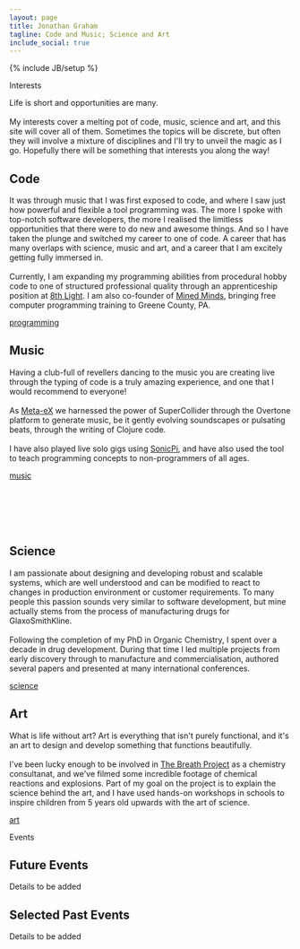 ```yaml
---
layout: page
title: Jonathan Graham
tagline: Code and Music; Science and Art
include_social: true
---
```

{% include JB/setup %}

<section id="research" class="centered">
  <p class="section-title"><span>Interests</span></p>
  <p>Life is short and opportunities are many.<br><br> My interests cover a melting pot of code, music, science and art, and this site will cover all of them. Sometimes the topics will be discrete, but often they will involve a mixture of disciplines and I'll try to unveil the magic as I go. Hopefully there will be something that interests you along the way!</p>
  <article class="research-item">
    <h2>Code</h2>
    <p>It was through music that I was first exposed to code, and where I saw just how powerful and flexible a tool programming was. The more I spoke with top-notch software developers, the more I realised the limitless opportunities that there were to do new and awesome things. And so I have taken the plunge and switched my career to one of code. A career that has many overlaps with science, music and art, and a career that I am excitely getting fully immersed in. <br><br> Currently, I am expanding my programming abilities from procedural hobby code to one of structured professional quality through an apprenticeship position at <a href="http://8thlight.com">8th Light</a>. I am also co-founder of <a href="https://www.facebook.com/MinedMinds">Mined Minds</a>, bringing free computer programming training to Greene County, PA. </p>
    <div class="more">
      <a href="code.html" class="button">programming</a>
    </div>
  </article>
  <article class="research-item">
    <h2>Music</h2>
    <p>Having a club-full of revellers dancing to the music you are creating live through the typing of code is a truly amazing experience, and one that I would recommend to everyone! <br><br>As <a href="http://meta-ex.com">Meta-eX</a> we harnessed the power of SuperCollider through the Overtone platform to generate music, be it gently evolving soundscapes or pulsating beats, through the writing of Clojure code. <br><br>I have also played live solo gigs using <a href="http://sonic-pi.net">SonicPi</a>, and have also used the tool to teach programming concepts to non-programmers of all ages.</p>
    <div class="more">
      <a href="music.html/" class="button">music</a>
      <br><br><br><br><br><br>
    </div>
  </article>
  <article class="research-item">
    <h2>Science</h2>
    <p>I am passionate about designing and developing robust and scalable systems, which are well understood and can be modified to react to changes in production environment or customer requirements. To many people this passion sounds very similar to software development, but mine actually stems from the process of manufacturing drugs for GlaxoSmithKline.<br><br>Following the completion of my PhD in Organic Chemistry, I spent over a decade in drug development. During that time I led multiple projects from early discovery through to manufacture and commercialisation, authored several papers and presented at many international conferences.   </p>
    <div class="more">
      <a href="science.html" class="button">science</a>
    </div>
  </article>
  <article class="research-item">
    <h2>Art</h2>
    <p>What is life without art? Art is everything that isn't purely functional, and it's an art to design and develop something that functions beautifully.<br><br> I've been lucky enough to be involved in <a href="http://www.breathproject.net">The Breath Project</a> as a chemistry consultanat, and we've filmed some incredible footage of chemical reactions and explosions. Part of my goal on the project is to explain the science behind the art, and I have used hands-on workshops in schools to inspire children from 5 years old upwards with the art of science.</p>
    <div class="more">
      <a href="art.html" class="button">art</a>
    </div>
  </article>
</section>

<section id="events" class="centered">
  <p class="section-title"><span>Events</span></p>
  <article class="research-item">
    <h2>Future Events</h2>
    <p>Details to be added </p>
  </article>
  <article class="research-item">
    <h2>Selected Past Events</h2>
    <p>Details to be added</p>
  </article>
</section>

